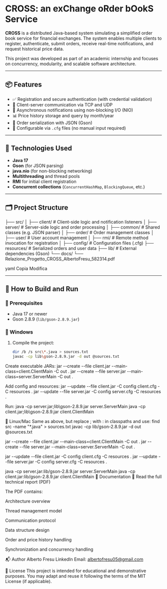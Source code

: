 # CROSS: an exChange oRder bOokS Service

**CROSS** is a distributed Java-based system simulating a simplified order book service for financial exchanges. The system enables multiple clients to register, authenticate, submit orders, receive real-time notifications, and request historical price data.

This project was developed as part of an academic internship and focuses on concurrency, modularity, and scalable software architecture.

---

## 📦 Features

- ✅ Registration and secure authentication (with credential validation)
- 📩 Client-server communication via TCP and UDP
- 🔄 Asynchronous notifications using non-blocking I/O (NIO)
- 📊 Price history storage and query by month/year
- 💾 Order serialization with JSON (Gson)
- 🔧 Configurable via `.cfg` files (no manual input required)

---

## 🧠 Technologies Used

- **Java 17**
- **Gson** (for JSON parsing)
- **java.nio** (for non-blocking networking)
- **Multithreading** and thread pools
- **RMI** for initial client registration
- **Concurrent collections** (`ConcurrentHashMap`, `BlockingQueue`, etc.)

---

## 🗂 Project Structure

├── src/
│ ├── client/ # Client-side logic and notification listeners
│ ├── server/ # Server-side logic and order processing
│ ├── common/ # Shared classes (e.g. JSON parser)
│ ├── order/ # Order management classes
│ ├── user/ # User account management
│ ├── rmi/ # Remote method invocation for registration
│
├── config/ # Configuration files (.cfg)
├── resources/ # Serialized orders and user data
├── lib/ # External dependencies (Gson)
└── docs/
└── Relazione_Progetto_CROSS_AlbertoFresu_582314.pdf

yaml
Copia
Modifica

---

## 🚀 How to Build and Run

### 📍 Prerequisites
- Java 17 or newer
- Gson 2.8.9 (`lib/gson-2.8.9.jar`)

### 🔧 Windows

1. Compile the project:
   ```bash
   dir /b /s src\*.java > sources.txt
   javac -cp lib\gson-2.8.9.jar -d out @sources.txt
   
Create executable JARs:
jar --create --file client.jar --main-class=client.ClientMain -C out .
jar --create --file server.jar --main-class=server.ServerMain -C out .

Add config and resources:
jar --update --file client.jar -C config client.cfg -C resources .
jar --update --file server.jar -C config server.cfg -C resources .

Run:
java -cp server.jar;lib\gson-2.8.9.jar server.ServerMain
java -cp client.jar;lib\gson-2.8.9.jar client.ClientMain

🐧 Linux/Mac
Same as above, but replace ; with : in classpaths and use:
find src -name "*.java" > sources.txt
javac -cp lib/gson-2.8.9.jar -d out @sources.txt

jar --create --file client.jar --main-class=client.ClientMain -C out .
jar --create --file server.jar --main-class=server.ServerMain -C out .

jar --update --file client.jar -C config client.cfg -C resources .
jar --update --file server.jar -C config server.cfg -C resources .

java -cp server.jar:lib/gson-2.8.9.jar server.ServerMain
java -cp client.jar:lib/gson-2.8.9.jar client.ClientMain
📖 Documentation
📄 Read the full technical report (PDF)

The PDF contains:

Architecture overview

Thread management model

Communication protocol

Data structure design

Order and price history handling

Synchronization and concurrency handling

📬 Author
Alberto Fresu
LinkedIn
Email: albertofresu05@gmail.com

📝 License
This project is intended for educational and demonstrative purposes.
You may adapt and reuse it following the terms of the MIT License (if applicable).
